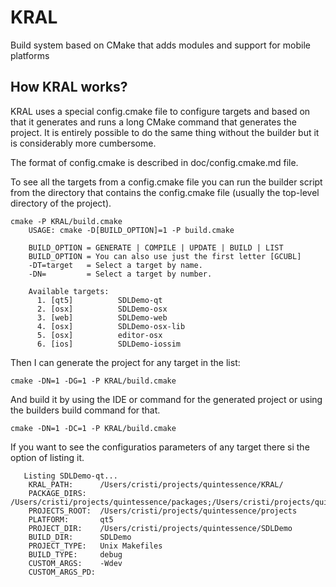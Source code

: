 # KRAL

Build system based on CMake that adds modules and support for mobile platforms

## How KRAL works?

KRAL uses a special config.cmake file to configure targets and based on that it
generates and runs a long CMake command that generates the project. It is
entirely possible to do the same thing without the builder but it is considerably
more cumbersome.

The format of config.cmake is described in doc/config.cmake.md file.

To see all the targets from a config.cmake file you can run the builder script
from the directory that contains the config.cmake file (usually the top-level
directory of the project).

    cmake -P KRAL/build.cmake
        USAGE: cmake -D[BUILD_OPTION]=1 -P build.cmake

        BUILD_OPTION = GENERATE | COMPILE | UPDATE | BUILD | LIST
        BUILD_OPTION = You can also use just the first letter [GCUBL]
        -DT=target   = Select a target by name.
        -DN=         = Select a target by number.

        Available targets:
          1. [qt5]          SDLDemo-qt
          2. [osx]          SDLDemo-osx
          3. [web]          SDLDemo-web
          4. [osx]          SDLDemo-osx-lib
          5. [osx]          editor-osx
          6. [ios]          SDLDemo-iossim 

Then I can generate the project for any target in the list:

    cmake -DN=1 -DG=1 -P KRAL/build.cmake

And build it by using the IDE or command for the generated project or using the
builders build command for that.

    cmake -DN=1 -DC=1 -P KRAL/build.cmake

If you want to see the configuratios parameters of any target there si the
option of listing it.

       Listing SDLDemo-qt...
        KRAL_PATH:      /Users/cristi/projects/quintessence/KRAL/
        PACKAGE_DIRS:   /Users/cristi/projects/quintessence/packages;/Users/cristi/projects/quintessence/thirdparty
        PROJECTS_ROOT:  /Users/cristi/projects/quintessence/projects
        PLATFORM:       qt5
        PROJECT_DIR:    /Users/cristi/projects/quintessence/SDLDemo
        BUILD_DIR:      SDLDemo
        PROJECT_TYPE:   Unix Makefiles
        BUILD_TYPE:     debug
        CUSTOM_ARGS:    -Wdev
        CUSTOM_ARGS_PD: 
  
